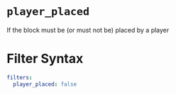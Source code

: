 # `player_placed`

If the block must be (or must not be) placed by a player

# Filter Syntax
```yaml
filters:
  player_placed: false
```
